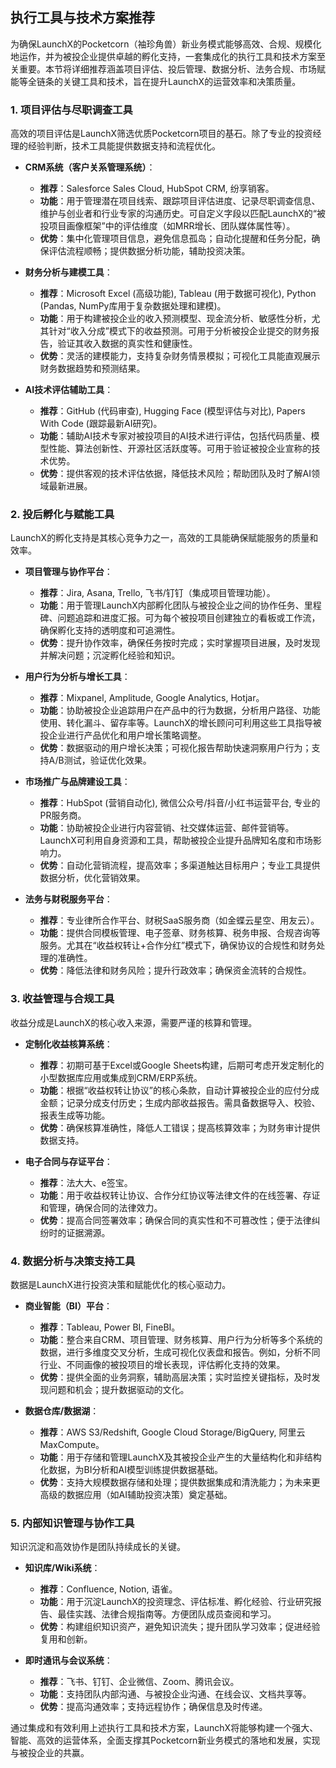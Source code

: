 ## 执行工具与技术方案推荐

为确保LaunchX的Pocketcorn（袖珍角兽）新业务模式能够高效、合规、规模化地运作，并为被投企业提供卓越的孵化支持，一套集成化的执行工具和技术方案至关重要。本节将详细推荐涵盖项目评估、投后管理、数据分析、法务合规、市场赋能等全链条的关键工具和技术，旨在提升LaunchX的运营效率和决策质量。

### 1. 项目评估与尽职调查工具

高效的项目评估是LaunchX筛选优质Pocketcorn项目的基石。除了专业的投资经理的经验判断，技术工具能提供数据支持和流程优化。

- **CRM系统（客户关系管理系统）**：
  - **推荐**：Salesforce Sales Cloud, HubSpot CRM, 纷享销客。
  - **功能**：用于管理潜在项目线索、跟踪项目评估进度、记录尽职调查信息、维护与创业者和行业专家的沟通历史。可自定义字段以匹配LaunchX的“被投项目画像框架”中的评估维度（如MRR增长、团队媒体属性等）。
  - **优势**：集中化管理项目信息，避免信息孤岛；自动化提醒和任务分配，确保评估流程顺畅；提供数据分析功能，辅助投资决策。

- **财务分析与建模工具**：
  - **推荐**：Microsoft Excel (高级功能), Tableau (用于数据可视化), Python (Pandas, NumPy库用于复杂数据处理和建模)。
  - **功能**：用于构建被投企业的收入预测模型、现金流分析、敏感性分析，尤其针对“收入分成”模式下的收益预测。可用于分析被投企业提交的财务报告，验证其收入数据的真实性和健康性。
  - **优势**：灵活的建模能力，支持复杂财务情景模拟；可视化工具能直观展示财务数据趋势和预测结果。

- **AI技术评估辅助工具**：
  - **推荐**：GitHub (代码审查), Hugging Face (模型评估与对比), Papers With Code (跟踪最新AI研究)。
  - **功能**：辅助AI技术专家对被投项目的AI技术进行评估，包括代码质量、模型性能、算法创新性、开源社区活跃度等。可用于验证被投企业宣称的技术优势。
  - **优势**：提供客观的技术评估依据，降低技术风险；帮助团队及时了解AI领域最新进展。

### 2. 投后孵化与赋能工具

LaunchX的孵化支持是其核心竞争力之一，高效的工具能确保赋能服务的质量和效率。

- **项目管理与协作平台**：
  - **推荐**：Jira, Asana, Trello, 飞书/钉钉（集成项目管理功能）。
  - **功能**：用于管理LaunchX内部孵化团队与被投企业之间的协作任务、里程碑、问题追踪和进度汇报。可为每个被投项目创建独立的看板或工作流，确保孵化支持的透明度和可追溯性。
  - **优势**：提升协作效率，确保任务按时完成；实时掌握项目进展，及时发现并解决问题；沉淀孵化经验和知识。

- **用户行为分析与增长工具**：
  - **推荐**：Mixpanel, Amplitude, Google Analytics, Hotjar。
  - **功能**：协助被投企业追踪用户在产品中的行为数据，分析用户路径、功能使用、转化漏斗、留存率等。LaunchX的增长顾问可利用这些工具指导被投企业进行产品优化和用户增长策略调整。
  - **优势**：数据驱动的用户增长决策；可视化报告帮助快速洞察用户行为；支持A/B测试，验证优化效果。

- **市场推广与品牌建设工具**：
  - **推荐**：HubSpot (营销自动化), 微信公众号/抖音/小红书运营平台, 专业的PR服务商。
  - **功能**：协助被投企业进行内容营销、社交媒体运营、邮件营销等。LaunchX可利用自身资源和工具，帮助被投企业提升品牌知名度和市场影响力。
  - **优势**：自动化营销流程，提高效率；多渠道触达目标用户；专业工具提供数据分析，优化营销效果。

- **法务与财税服务平台**：
  - **推荐**：专业律所合作平台、财税SaaS服务商（如金蝶云星空、用友云）。
  - **功能**：提供合同模板管理、电子签章、财务核算、税务申报、合规咨询等服务。尤其在“收益权转让+合作分红”模式下，确保协议的合规性和财务处理的准确性。
  - **优势**：降低法律和财务风险；提升行政效率；确保资金流转的合规性。

### 3. 收益管理与合规工具

收益分成是LaunchX的核心收入来源，需要严谨的核算和管理。

- **定制化收益核算系统**：
  - **推荐**：初期可基于Excel或Google Sheets构建，后期可考虑开发定制化的小型数据库应用或集成到CRM/ERP系统。
  - **功能**：根据“收益权转让协议”的核心条款，自动计算被投企业的应付分成金额；记录分成支付历史；生成内部收益报告。需具备数据导入、校验、报表生成等功能。
  - **优势**：确保核算准确性，降低人工错误；提高核算效率；为财务审计提供数据支持。

- **电子合同与存证平台**：
  - **推荐**：法大大、e签宝。
  - **功能**：用于收益权转让协议、合作分红协议等法律文件的在线签署、存证和管理，确保合同的法律效力。
  - **优势**：提高合同签署效率；确保合同的真实性和不可篡改性；便于法律纠纷时的证据溯源。

### 4. 数据分析与决策支持工具

数据是LaunchX进行投资决策和赋能优化的核心驱动力。

- **商业智能（BI）平台**：
  - **推荐**：Tableau, Power BI, FineBI。
  - **功能**：整合来自CRM、项目管理、财务核算、用户行为分析等多个系统的数据，进行多维度交叉分析，生成可视化仪表盘和报告。例如，分析不同行业、不同画像的被投项目的增长表现，评估孵化支持的效果。
  - **优势**：提供全面的业务洞察，辅助高层决策；实时监控关键指标，及时发现问题和机会；提升数据驱动的文化。

- **数据仓库/数据湖**：
  - **推荐**：AWS S3/Redshift, Google Cloud Storage/BigQuery, 阿里云MaxCompute。
  - **功能**：用于存储和管理LaunchX及其被投企业产生的大量结构化和非结构化数据，为BI分析和AI模型训练提供数据基础。
  - **优势**：支持大规模数据存储和处理；提供数据集成和清洗能力；为未来更高级的数据应用（如AI辅助投资决策）奠定基础。

### 5. 内部知识管理与协作工具

知识沉淀和高效协作是团队持续成长的关键。

- **知识库/Wiki系统**：
  - **推荐**：Confluence, Notion, 语雀。
  - **功能**：用于沉淀LaunchX的投资理念、评估标准、孵化经验、行业研究报告、最佳实践、法律合规指南等。方便团队成员查阅和学习。
  - **优势**：构建组织知识资产，避免知识流失；提升团队学习效率；促进经验复用和创新。

- **即时通讯与会议系统**：
  - **推荐**：飞书、钉钉、企业微信、Zoom、腾讯会议。
  - **功能**：支持团队内部沟通、与被投企业沟通、在线会议、文档共享等。
  - **优势**：提高沟通效率；支持远程协作；确保信息及时传递。

通过集成和有效利用上述执行工具和技术方案，LaunchX将能够构建一个强大、智能、高效的运营体系，全面支撑其Pocketcorn新业务模式的落地和发展，实现与被投企业的共赢。

